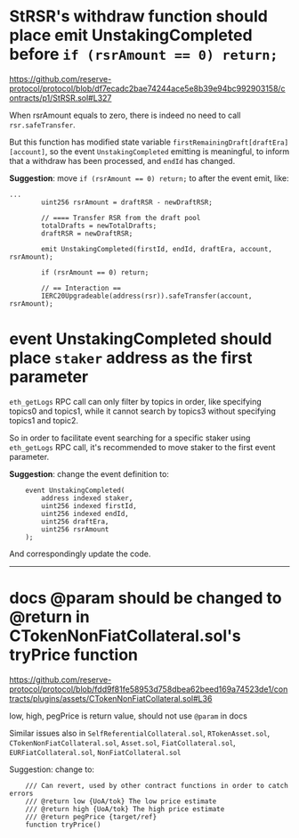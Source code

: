 # StRSR's withdraw function should place emit UnstakingCompleted before `if (rsrAmount == 0) return;`

https://github.com/reserve-protocol/protocol/blob/df7ecadc2bae74244ace5e8b39e94bc992903158/contracts/p1/StRSR.sol#L327

When rsrAmount equals to zero, there is indeed no need to call `rsr.safeTransfer`.

But this function has modified state variable `firstRemainingDraft[draftEra][account]`, 
so the event `UnstakingCompleted` emitting is meaningful, to inform that a withdraw has been processed, and `endId` has changed.

**Suggestion**: move `if (rsrAmount == 0) return;` to after the event emit, like:

```
...
        uint256 rsrAmount = draftRSR - newDraftRSR;

        // ==== Transfer RSR from the draft pool
        totalDrafts = newTotalDrafts;
        draftRSR = newDraftRSR;

        emit UnstakingCompleted(firstId, endId, draftEra, account, rsrAmount);

        if (rsrAmount == 0) return;

        // == Interaction ==
        IERC20Upgradeable(address(rsr)).safeTransfer(account, rsrAmount);
```

# event UnstakingCompleted should place `staker` address as the first parameter

`eth_getLogs` RPC call can only filter by topics in order, like specifying topics0 and topics1, while it cannot search by topics3 without specifying topics1 and topic2.

So in order to facilitate event searching for a specific staker using `eth_getLogs` RPC call, it's recommended to move staker to the first event parameter.

**Suggestion**: change the event definition to:

```
    event UnstakingCompleted(
        address indexed staker,
        uint256 indexed firstId,
        uint256 indexed endId,
        uint256 draftEra,
        uint256 rsrAmount
    );
```

And correspondingly update the code.

-----

# docs @param should be changed to @return in CTokenNonFiatCollateral.sol's tryPrice function

https://github.com/reserve-protocol/protocol/blob/fdd9f81fe58953d758dbea62beed169a74523de1/contracts/plugins/assets/CTokenNonFiatCollateral.sol#L36

low, high, pegPrice is return value, should not use `@param` in docs

Similar issues also in `SelfReferentialCollateral.sol`, `RTokenAsset.sol`, `CTokenNonFiatCollateral.sol`, `Asset.sol`, `FiatCollateral.sol`, `EURFiatCollateral.sol`, `NonFiatCollateral.sol`

Suggestion: change to:

```
    /// Can revert, used by other contract functions in order to catch errors
    /// @return low {UoA/tok} The low price estimate
    /// @return high {UoA/tok} The high price estimate
    /// @return pegPrice {target/ref}
    function tryPrice()
```
